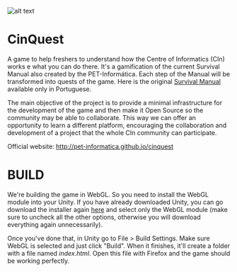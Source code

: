 ![alt text](https://pet-informatica.github.io/cinquest/images/cinquest-noback.png "Logo")

CinQuest
========

A game to help freshers to understand how the Centre of Informatics (CIn) works e what you can do there. It's a gamification of the current Survival Manual also created by the PET-Informática. Each step of the Manual will be transformed into quests of the game. Here is the original [Survival Manual](http://www.cin.ufpe.br/~pet/wiki/index.php/Manual_de_Sobrevivência_do_CIn) available only in Portuguese.

The main objective of the project is to provide a minimal infrastructure for the development of the game and then make it Open Source so the community may be able to collaborate. This way we can offer an opportunity to learn a different platform, encouraging the collaboration and development of a project that the whole CIn community can participate.

Official website: http://pet-informatica.github.io/cinquest


BUILD
=====

We're building the game in WebGL. So you need to install the WebGL module into your Unity. If you have already downloaded Unity, you can go download the installer again [here](https://unity3d.com/get-unity/download?ref=personal) and select only the WebGL module (make sure to uncheck all the other options, otherwise you will download everything again unnecessarily).

Once you've done that, in Unity go to File > Build Settings. Make sure WebGL is selected and just click "Build". When it finishes, it'll create a folder with a file named *index.html*. Open this file with Firefox and the game should be working perfectly.
